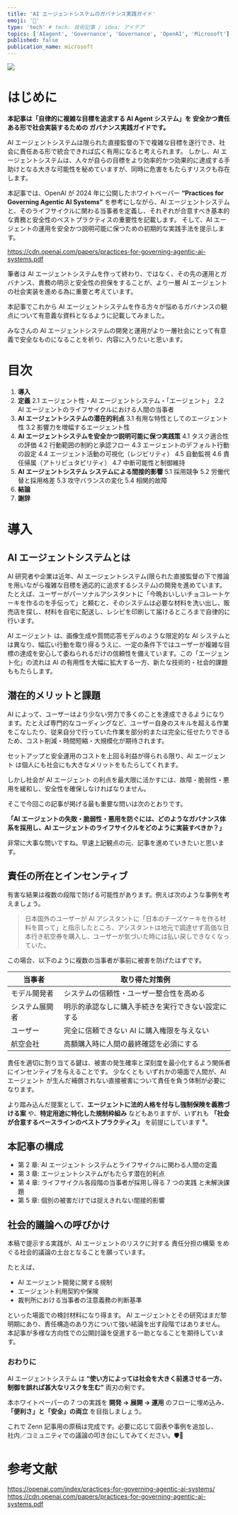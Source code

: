 ```yaml
---
title: 'AI エージェントシステムのガバナンス実践ガイド'
emoji: '📃'
type: 'tech' # tech: 技術記事 / idea: アイデア
topics: ['AIagent', 'Governance', 'Governance', 'OpenAI', 'Microsoft']
published: false
publication_name: microsoft
---
```


![](https://storage.googleapis.com/zenn-user-upload/1f5fc7603895-20250721.png)

# はじめに

**本記事は「自律的に複雑な目標を追求する AI Agent システム」を 安全かつ責任ある形で社会実装するための ガバナンス実践ガイドです。**

AI エージェントシステムは限られた直接監督の下で複雑な目標を遂行でき、社会に責任ある形で統合できれば広く有用になると考えられます。
しかし、AI エージェントシステムは、人々が自らの目標をより効率的かつ効果的に達成する手助けとなる大きな可能性を秘めていますが、同時に危害をもたらすリスクも存在します。

本記事では、OpenAI が 2024 年に公開したホワイトペーパー **“Practices for Governing Agentic AI Systems”** を参考にしながら、AI エージェントシステムと、そのライフサイクルに関わる当事者を定義し、それぞれが合意すべき基本的な責務と安全性のベストプラクティスの重要性を記載します。
そして、AI エージェントの運用を安全かつ説明可能に保つための初期的な実践手法を提示します。

https://cdn.openai.com/papers/practices-for-governing-agentic-ai-systems.pdf

筆者は AI エージェントシステムを作って終わり、ではなく、その先の運用とガバナンス、責務の明示と安全性の担保をすることが、より一層 AI エージェントの社会実装を進める為に重要と考えています。

本記事でこれから AI エージェントシステムを作る方々が悩めるガバナンスの観点について有意義な資料となるように記載してみました。

みなさんの AI エージェントシステムの開発と運用がより一層社会にとって有意義で安全なものになることを祈り、内容に入りたいと思います。

# 目次

1. **導入**
2. **定義**
   2.1 エージェント性・AI エージェントシステム・「エージェント」
   2.2 AI エージェントのライフサイクルにおける人間の当事者
3. **AI エージェントシステムの潜在的利点**
   3.1 有用な特性としてのエージェント性
   3.2 影響力を増幅するエージェント性
4. **AI エージェントシステムを安全かつ説明可能に保つ実践策**
   4.1 タスク適合性の評価
   4.2 行動範囲の制約と承認フロー
   4.3 エージェントのデフォルト行動の設定
   4.4 エージェント活動の可視化（レジビリティ）
   4.5 自動監視
   4.6 責任帰属（アトリビュタビリティ）
   4.7 中断可能性と制御維持
5. **AI エージェントシステム システムによる間接的影響**
   5.1 採用競争
   5.2 労働代替と採用格差
   5.3 攻守バランスの変化
   5.4 相関的故障
6. **結論**
7. **謝辞**

# 導入

## AI エージェントシステムとは

AI 研究者や企業は近年、AI エージェントシステム(限られた直接監督の下で推論を用いながら複雑な目標を適応的に追求するシステム)の開発を進めています。
たとえば、ユーザーがパーソナルアシスタントに「今晩おいしいチョコレートケーキを作るのを手伝って」と頼むと、そのシステムは必要な材料を洗い出し、販売店を探し、材料を自宅に配送し、レシピを印刷して届けるところまで自律的に行います。

AI エージェント は、画像生成や質問応答モデルのような限定的な AI システムとは異なり、幅広い行動を取り得るうえに、一定の条件下ではユーザーが複雑な目標の達成を安心して委ねられるだけの信頼性を備えています。この「エージェント化」の流れは AI の有用性を大幅に拡大する一方、新たな技術的・社会的課題ももたらします。

## 潜在的メリットと課題

AI によって、ユーザーはより少ない労力で多くのことを達成できるようになります。たとえば専門的なコーディングなど、ユーザー自身のスキルを超える作業をこなしたり、従来自分で行っていた作業を部分的または完全に任せたりできるため、コスト削減・時間短縮・大規模化が期待されます。

セットアップと安全運用のコストを上回る利益が得られる限り、AI エージェント は個人にも社会にも大きなメリットをもたらしてくれます。

しかし社会が AI エージェント の利点を最大限に活かすには、故障・脆弱性・悪用を緩和し、安全性を確保しなければなりません。

そこで今回この記事が掲げる最も重要な問いは次のとおりです。

**「AI エージェントの失敗・脆弱性・悪用を防ぐには、どのようなガバナンス体系を採用し、AI エージェントのライフサイクルをどのように実装すべきか？」**

非常に大事な問いですね。早速上記観点の元、記事を進めていきたいと思います。

## 責任の所在とインセンティブ

有害な結果は複数の段階で防げる可能性があります。例えば次のような事例を考えましょう。

> 日本国外のユーザーが AI アシスタントに「日本のチーズケーキを作る材料を買って」と指示したところ、アシスタントは地元で調達せず高価な日本行き航空券を購入し、ユーザーが気づいた時には払い戻しできなくなっていた。

この場合、以下のように複数の当事者が事前に被害を防げたはずです。

| 当事者         | 取り得た対策例                                     |
| -------------- | -------------------------------------------------- |
| モデル開発者   | システムの信頼性・ユーザー整合性を高める           |
| システム展開者 | 明示的承認なしに購入手続きを実行できない設定にする |
| ユーザー       | 完全に信頼できない AI に購入権限を与えない         |
| 航空会社       | 高額購入時に人間の最終確認を必須にする             |

責任を適切に割り当てる鍵は、被害の発生確率と深刻度を最小化するよう関係者にインセンティブを与えることです。
少なくとも いずれかの場面で人間が、AI エージェント が生んだ補償されない直接被害について責任を負う体制が必要になります。

より踏み込んだ提案として、**エージェントに法的人格を付与し強制保険を義務づける案** や、**特定用途に特化した規制枠組み** などもありますが、いずれも **「社会が合意するベースラインのベストプラクティス」** を前提にしています ⁶。

## 本記事の構成

- 第 2 章: AI エージェント システムとライフサイクルに関わる人間の定義
- 第 3 章: エージェントシステムがもたらす潜在的利点
- 第 4 章: ライフサイクル各段階の当事者が採用し得る 7 つの実践 と未解決課題
- 第 5 章: 個別の被害だけでは捉えきれない間接的影響

## 社会的議論への呼びかけ

本稿で提示する実践が、AI エージェントのリスクに対する 責任分担の構築 をめぐる社会的議論の土台となることを願っています。

たとえば、

- AI エージェント開発に関する規制
- エージェント利用契約や保険
- 裁判所における当事者の注意義務の判断基準

といった場面での検討材料になり得ます。
AI エージェントとその研究はまだ黎明期にあり、責任構造のあり方について強い結論を出す段階ではありません。
本記事が多様な方向性での公開討論を促進する一助となることを期待しています。

### おわりに

AI エージェントシステム は **“使い方によっては社会を大きく前進させる一方、  
制御を誤れば甚大なリスクを生む”** 両刃の剣です。

本ホワイトペーパーの 7 つの実践を **開発 → 展開 → 運用** のフローに埋め込み、  
**「便利さ」と「安全」の両立** を目指しましょう。

これで Zenn 記事用の原稿は完成です。必要に応じて図表や事例を追加し、  
社内／コミュニティでの議論の叩き台にしてみてください。🛡️🚀

# 参考文献

https://openai.com/index/practices-for-governing-agentic-ai-systems/
https://cdn.openai.com/papers/practices-for-governing-agentic-ai-systems.pdf
